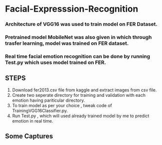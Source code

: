 # Facial-Expresssion-Recognition

### Architecture of VGG16 was used to train model on FER Dataset.
### Pretrained model MobileNet was also given in which through trasfer learning, model was trained on FER dataset. 
### Real time facial emotion recognition can be done by running Test.py which uses model trained on FER.

## STEPS

1) Download fer2013.csv file from kaggle and extract images from csv file.
2) Create two seperate directory for training and validation with each emotion having pariticular directory.
3) To train model as per your choice , tweak code of TrainingVGG16Classifier.py.
4) Run Test.py , which will used already trained model by me to predict emotion in real time.

## Some Captures
